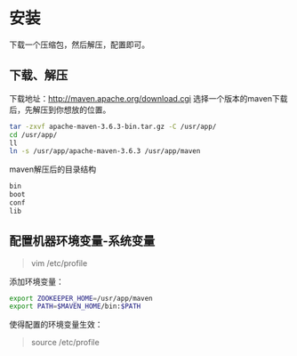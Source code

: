 

安装
=========
下载一个压缩包，然后解压，配置即可。


下载、解压
---------
下载地址：http://maven.apache.org/download.cgi
选择一个版本的maven下载后，先解压到你想放的位置。
```sh
tar -zxvf apache-maven-3.6.3-bin.tar.gz -C /usr/app/
cd /usr/app/
ll
ln -s /usr/app/apache-maven-3.6.3 /usr/app/maven
```

maven解压后的目录结构
```sh
bin
boot
conf
lib
```


配置机器环境变量-系统变量
---------
> vim /etc/profile

添加环境变量：
```sh
export ZOOKEEPER_HOME=/usr/app/maven
export PATH=$MAVEN_HOME/bin:$PATH
```

使得配置的环境变量生效： 
> source /etc/profile





